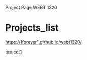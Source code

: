 Project Page WEBT 1320

<h1>Projects_list</h1>

https://1forever1.github.io/webt1320/

<a href="project1/index.html" target="_blank"> project1</a>

<ul>
    <a href="Project_2/index.html" target="_blank">
    </ul>